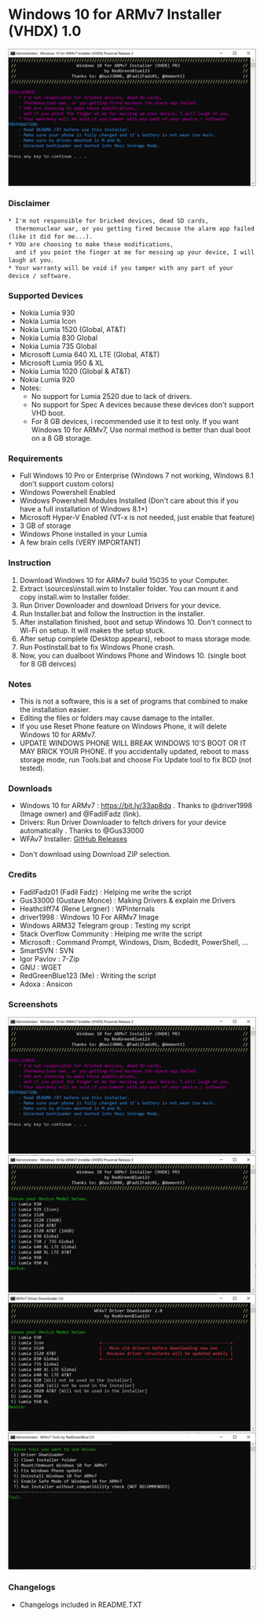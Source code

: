 # Windows 10 for ARMv7 Installer (VHDX) 1.0
![alt text](https://github.com/RedGreenBlue09/Assets/raw/master/WFAv7-1.JPG "WFAv7")
### Disclaimer
    * I'm not responsible for bricked devices, dead SD cards,
      thermonuclear war, or you getting fired because the alarm app failed (like it did for me...).
    * YOU are choosing to make these modifications,
      and if you point the finger at me for messing up your device, I will laugh at you.
    * Your warranty will be void if you tamper with any part of your device / software.
### Supported Devices
  - Nokia Lumia 930
  - Nokia Lumia Icon
  - Nokia Lumia 1520 (Global, AT&T)
  - Nokia Lumia 830 Global
  - Nokia Lumia 735 Global
  - Microsoft Lumia 640 XL LTE (Global, AT&T)
  - Microsoft Lumia 950 & XL
  - Nokia Lumia 1020 (Global & AT&T)
  - Nokia Lumia 920
  - Notes:
    * No support for Lumia 2520 due to lack of drivers.
    * No support for Spec A devices because these devices don't support VHD boot.
    * For 8 GB devices, i recommended use it to test only. If you want Windows 10 for ARMv7,
      Use normal method is better than dual boot on a 8 GB storage.
### Requirements
  - Full Windows 10 Pro or Enterprise (Windows 7 not working, Windows 8.1 don't support custom colors)
  - Windows Powershell Enabled
  - Windows Powershell Modules Installed
    (Don't care about this if you have a full installation of Windows 8.1+)
  - Microsoft Hyper-V Enabled (VT-x is not needed, just enable that feature)
  - 3 GB of storage
  - Windows Phone installed in your Lumia
  - A few brain cells (VERY IMPORTANT)
### Instruction
  1. Download Windows 10 for ARMv7 build 15035 to your Computer.
  2. Extract <ISOFILE>\sources\install.wim  to  Installer folder.
     You can mount it and copy install.wim to Installer folder.
  3. Run Driver Downloader and download Drivers for your device.
  4. Run Installer.bat and follow the Instruction in the installer.
  5. After installation finished, boot and setup Windows 10.
     Don't connect to Wi-Fi on setup. It will makes the setup stuck.
  6. After setup complete (Desktop appears), reboot to mass storage mode.
  7. Run PostInstall.bat to fix Windows Phone crash.
  8. Now, you can dualboot Windows Phone and Windows 10. (single boot for 8 GB deivces)
### Notes
  * This is not a software, this is a set of programs that combined to make the installation easier.
  * Editing the files or folders may cause damage to the intaller.
  * If you use Reset Phone feature on Windows Phone, it will delete Windows 10 for ARMv7.
  * UPDATE WINDOWS PHONE WILL BREAK WINDOWS 10'S BOOT OR IT MAY BRICK YOUR PHONE.
    If you accidentally updated, reboot to mass storage mode,
    run Tools.bat and choose Fix Update tool to fix BCD (not tested).
### Downloads
  - Windows 10 for ARMv7  : https://bit.ly/33ap8dq
    . Thanks to @driver1998 (Image owner) and @FadilFadz (link).
  - Drivers: Run Driver Downloader to feltch drivers for your device automatically
    . Thanks to @Gus33000
  - WFAv7 Installer: [GitHub Releases](https://github.com/RedGreenBlue09/WFAv7_Installer/releases)
  * Don't download using Download ZIP selection.
### Credits
  - FadilFadz01 (Fadil Fadz)     : Helping me write the script
  - Gus33000 (Gustave Monce)     : Making Drivers & explain me Drivers
  - Heathcliff74 (Rene Lergner)  : WPinternals
  - driver1998                   : Windows 10 For ARMv7 Image
  - Windows ARM32 Telegram group : Testing my script
  - Stack Overflow Community     : Helping me write the script
  - Microsoft                    : Command Prompt, Windows, Dism, Bcdedit, PowerShell, ...
  - SmartSVN                     : SVN
  - Igor Pavlov                  : 7-Zip
  - GNU                          : WGET
  - RedGreenBlue123 (Me)         : Writing the script
  - Adoxa                        : Ansicon
### Screenshots
![alt text](https://github.com/RedGreenBlue09/Assets/raw/master/WFAv7-1.JPG "WFAv7-S1")
![alt text](https://github.com/RedGreenBlue09/Assets/raw/master/WFAv7-2.JPG "WFAv7-S2")
![alt text](https://github.com/RedGreenBlue09/Assets/raw/master/WFAv7-3.JPG "WFAv7-DD")
![alt text](https://github.com/RedGreenBlue09/Assets/raw/master/WFAv7-4.JPG "WFAv7-TL")
### Changelogs
  - Changelogs included in README.TXT
